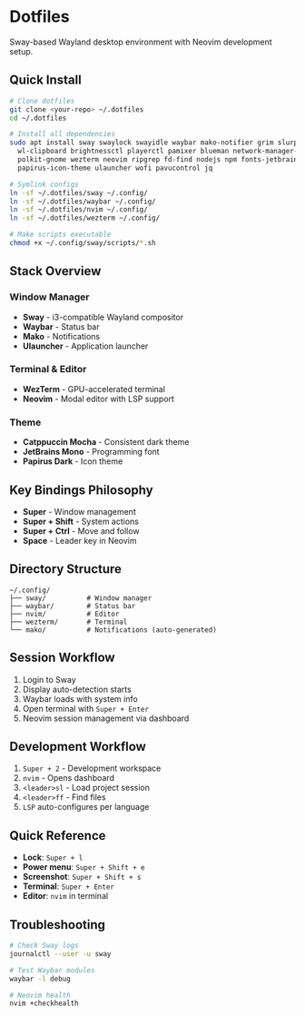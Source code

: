 # Dotfiles

Sway-based Wayland desktop environment with Neovim development setup.

## Quick Install

```bash
# Clone dotfiles
git clone <your-repo> ~/.dotfiles
cd ~/.dotfiles

# Install all dependencies
sudo apt install sway swaylock swayidle waybar mako-notifier grim slurp \
  wl-clipboard brightnessctl playerctl pamixer blueman network-manager-gnome \
  polkit-gnome wezterm neovim ripgrep fd-find nodejs npm fonts-jetbrains-mono \
  papirus-icon-theme ulauncher wofi pavucontrol jq

# Symlink configs
ln -sf ~/.dotfiles/sway ~/.config/
ln -sf ~/.dotfiles/waybar ~/.config/
ln -sf ~/.dotfiles/nvim ~/.config/
ln -sf ~/.dotfiles/wezterm ~/.config/

# Make scripts executable
chmod +x ~/.config/sway/scripts/*.sh
```

## Stack Overview

### Window Manager
- **Sway** - i3-compatible Wayland compositor
- **Waybar** - Status bar
- **Mako** - Notifications
- **Ulauncher** - Application launcher

### Terminal & Editor
- **WezTerm** - GPU-accelerated terminal
- **Neovim** - Modal editor with LSP support

### Theme
- **Catppuccin Mocha** - Consistent dark theme
- **JetBrains Mono** - Programming font
- **Papirus Dark** - Icon theme

## Key Bindings Philosophy
- **Super** - Window management
- **Super + Shift** - System actions
- **Super + Ctrl** - Move and follow
- **Space** - Leader key in Neovim

## Directory Structure
```
~/.config/
├── sway/          # Window manager
├── waybar/        # Status bar
├── nvim/          # Editor
├── wezterm/       # Terminal
└── mako/          # Notifications (auto-generated)
```

## Session Workflow
1. Login to Sway
2. Display auto-detection starts
3. Waybar loads with system info
4. Open terminal with `Super + Enter`
5. Neovim session management via dashboard

## Development Workflow
1. `Super + 2` - Development workspace
2. `nvim` - Opens dashboard
3. `<leader>sl` - Load project session
4. `<leader>ff` - Find files
5. `LSP` auto-configures per language

## Quick Reference
- **Lock**: `Super + l`
- **Power menu**: `Super + Shift + e`
- **Screenshot**: `Super + Shift + s`
- **Terminal**: `Super + Enter`
- **Editor**: `nvim` in terminal

## Troubleshooting
```bash
# Check Sway logs
journalctl --user -u sway

# Test Waybar modules
waybar -l debug

# Neovim health
nvim +checkhealth
```
